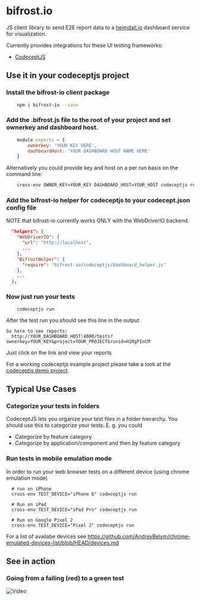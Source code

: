 bifrost.io
====================

JS client library to send E2E report data to a [heimdall.io](https://github.com/hubidu/e2e-reporter-backend) dashboard service for visualization.

Currently provides integrations for these UI testing frameworks:

- [CodeceptJS](https://github.com/Codeception/CodeceptJS)



## Use it in your codeceptjs project

### Install the bifrost-io client package

```bash
    npm i bifrost-io --save
```

### Add the .bifrost.js file to the root of your project and set ownerkey and dashboard host.

```js
    module.exports = {
        ownerkey: 'YOUR KEY HERE', 
        dashboardHost: 'YOUR DASHBOARD HOST NAME HERE'
    }
```

Alternatively you could provide key and host on a per run basis on the command line:

```bash
    cross-env OWNER_KEY=YOUR_KEY DASHBOARD_HOST=YOUR_HOST codeceptjs run
```

### Add the bifrost-io helper for codeceptjs to your codecept.json config file

NOTE that bifrost-io currently works ONLY with the WebDriverIO backend.

```json
  "helpers": {
    "WebDriverIO": {
      "url": "http://localhost",
      ...
    },
    "BifrostHelper": {
      "require": "bifrost-io/codeceptjs/dashboard_helper.js"
    },
    ...
  },
```

### Now just run your tests

```
    codeceptjs run
```

After the test run you should see this line in the output

```
Go here to see reports:
  http://YOUR_DASHBOARD_HOST:4000/tests?ownerkey=YOUR_KEY&project=YOUR_PROJECT&runid=H1RgPInCM
```

Just click on the link and view your reports

For a working codeceptjs example project please take a look at the [codeceptjs demo project](./examples/codeceptjs).

## Typical Use Cases

### Categorize your tests in folders

CodeceptJS lets you organize your test files in a folder hierarchy. You should use this to categorize your tests.
E. g. you could

  - Categorize by feature category
  - Categorize by application/component and then by feature category

### Run tests in mobile emulation mode

In order to run your web browser tests on a different device (using chrome emulation mode)

```
  # run on iPhone
  cross-env TEST_DEVICE="iPhone 6" codeceptjs run 

  # Run on iPad
  cross-env TEST_DEVICE="iPad Pro" codeceptjs run 

  # Run on Google Pixel 2
  cross-env TEST_DEVICE="Pixel 2" codeceptjs run 
```

For a list of availabe devices see https://github.com/AndreyBelym/chrome-emulated-devices-list/blob/HEAD/devices.md

## See in action

### Going from a failing (red) to a green test

![Video](./doc/going-from-red-to-green-test.gif)

